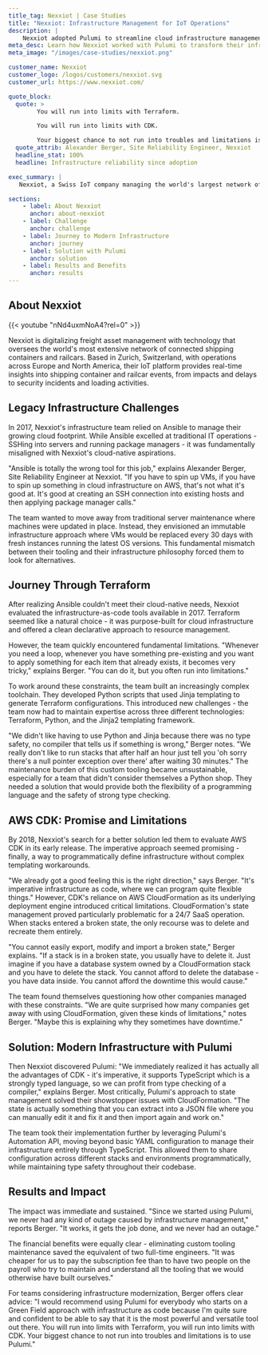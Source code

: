 ```yaml
---
title_tag: Nexxiot | Case Studies
title: "Nexxiot: Infrastructure Management for IoT Operations"
description: |
    Nexxiot adopted Pulumi to streamline cloud infrastructure management, removing the burden of maintaining custom tooling while achieving zero infrastructure-related outages.
meta_desc: Learn how Nexxiot worked with Pulumi to transform their infrastructure management, saving engineering resources and improving reliability.
meta_image: "/images/case-studies/nexxiot.png"

customer_name: Nexxiot
customer_logo: /logos/customers/nexxiot.svg
customer_url: https://www.nexxiot.com/

quote_block:
  quote: >
        You will run into limits with Terraform.

        You will run into limits with CDK.

        Your biggest chance to not run into troubles and limitations is to use Pulumi. It is the most powerful and versatile tool out there.
  quote_attrib: Alexander Berger, Site Reliability Engineer, Nexxiot
  headline_stat: 100%
  headline: Infrastructure reliability since adoption

exec_summary: |
   Nexxiot, a Swiss IoT company managing the world's largest network of connected shipping containers and railcars, needed to modernize their infrastructure management to meet growing customer expectations for SaaS reliability. After experiencing limitations with Ansible, Terraform, and AWS CDK, they found Pulumi's programmatic approach transformed their ability to manage cloud infrastructure. By adopting Pulumi, they eliminated custom tooling maintenance - saving the equivalent of two full-time engineers - while achieving zero infrastructure-related outages. With Pulumi's strongly-typed approach and flexible state management, they now manage their multi-region AWS infrastructure efficiently, supporting critical IoT operations.

sections:
    - label: About Nexxiot
      anchor: about-nexxiot
    - label: Challenge
      anchor: challenge
    - label: Journey to Modern Infrastructure
      anchor: journey
    - label: Solution with Pulumi
      anchor: solution
    - label: Results and Benefits
      anchor: results
---
```


## About Nexxiot

{{< youtube "nNd4uxmNoA4?rel=0" >}}

Nexxiot is digitalizing freight asset management with technology that oversees the world's most extensive network of connected shipping containers and railcars. Based in Zurich, Switzerland, with operations across Europe and North America, their IoT platform provides real-time insights into shipping container and railcar events, from impacts and delays to security incidents and loading activities.

## Legacy Infrastructure Challenges

In 2017, Nexxiot's infrastructure team relied on Ansible to manage their growing cloud footprint. While Ansible excelled at traditional IT operations - SSHing into servers and running package managers - it was fundamentally misaligned with Nexxiot's cloud-native aspirations.

"Ansible is totally the wrong tool for this job," explains Alexander Berger, Site Reliability Engineer at Nexxiot. "If you have to spin up VMs, if you have to spin up something in cloud infrastructure on AWS, that's not what it's good at. It's good at creating an SSH connection into existing hosts and then applying package manager calls."

The team wanted to move away from traditional server maintenance where machines were updated in place. Instead, they envisioned an immutable infrastructure approach where VMs would be replaced every 30 days with fresh instances running the latest OS versions. This fundamental mismatch between their tooling and their infrastructure philosophy forced them to look for alternatives.

## Journey Through Terraform

After realizing Ansible couldn't meet their cloud-native needs, Nexxiot evaluated the infrastructure-as-code tools available in 2017. Terraform seemed like a natural choice - it was purpose-built for cloud infrastructure and offered a clean declarative approach to resource management.

However, the team quickly encountered fundamental limitations. "Whenever you need a loop, whenever you have something pre-existing and you want to apply something for each item that already exists, it becomes very tricky," explains Berger. "You can do it, but you often run into limitations."

To work around these constraints, the team built an increasingly complex toolchain. They developed Python scripts that used Jinja templating to generate Terraform configurations. This introduced new challenges - the team now had to maintain expertise across three different technologies: Terraform, Python, and the Jinja2 templating framework.

"We didn't like having to use Python and Jinja because there was no type safety, no compiler that tells us if something is wrong," Berger notes. "We really don't like to run stacks that after half an hour just tell you 'oh sorry there's a null pointer exception over there' after waiting 30 minutes."
The maintenance burden of this custom tooling became unsustainable, especially for a team that didn't consider themselves a Python shop. They needed a solution that would provide both the flexibility of a programming language and the safety of strong type checking.

## AWS CDK: Promise and Limitations

By 2018, Nexxiot's search for a better solution led them to evaluate AWS CDK in its early release. The imperative approach seemed promising - finally, a way to programmatically define infrastructure without complex templating workarounds.

"We already got a good feeling this is the right direction," says Berger. "It's imperative infrastructure as code, where we can program quite flexible things."
However, CDK's reliance on AWS CloudFormation as its underlying deployment engine introduced critical limitations. CloudFormation's state management proved particularly problematic for a 24/7 SaaS operation. When stacks entered a broken state, the only recourse was to delete and recreate them entirely.

"You cannot easily export, modify and import a broken state," Berger explains. "If a stack is in a broken state, you usually have to delete it. Just imagine if you have a database system owned by a CloudFormation stack and you have to delete the stack. You cannot afford to delete the database - you have data inside. You cannot afford the downtime this would cause."

The team found themselves questioning how other companies managed with these constraints. "We are quite surprised how many companies get away with using CloudFormation, given these kinds of limitations," notes Berger. "Maybe this is explaining why they sometimes have downtime."

## Solution: Modern Infrastructure with Pulumi

Then Nexxiot discovered Pulumi: "We immediately realized it has actually all the advantages of CDK - it's imperative, it supports TypeScript which is a strongly typed language, so we can profit from type checking of a compiler," explains Berger. Most critically, Pulumi's approach to state management solved their showstopper issues with CloudFormation. "The state is actually something that you can extract into a JSON file where you can manually edit it and fix it and then import again and work on."

The team took their implementation further by leveraging Pulumi's Automation API, moving beyond basic YAML configuration to manage their infrastructure entirely through TypeScript. This allowed them to share configuration across different stacks and environments programmatically, while maintaining type safety throughout their codebase.

## Results and Impact

The impact was immediate and sustained. "Since we started using Pulumi, we never had any kind of outage caused by infrastructure management," reports Berger. "It works, it gets the job done, and we never had an outage."

The financial benefits were equally clear - eliminating custom tooling maintenance saved the equivalent of two full-time engineers. "It was cheaper for us to pay the subscription fee than to have two people on the payroll who try to maintain and understand all the tooling that we would otherwise have built ourselves."

For teams considering infrastructure modernization, Berger offers clear advice: "I would recommend using Pulumi for everybody who starts on a Green Field approach with infrastructure as code because I'm quite sure and confident to be able to say that it is the most powerful and versatile tool out there. You will run into limits with Terraform, you will run into limits with CDK. Your biggest chance to not run into troubles and limitations is to use Pulumi."
